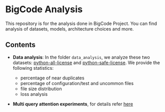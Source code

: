 
# BigCode Analysis
This repository is for the analysis done in BigCode Project. You can find analysis of datasets, models, architecture choices and more.

## Contents
* **Data analysis**: In the folder `data_analysis`, we analyze these two datasets: [python-all-license](https://huggingface.co/datasets/BigCode/github_dump_python_only_any_license_decompressed) and [python-safe-license](https://huggingface.co/datasets/BigCode/github_dump_v2_python_only_safe_licenses). We provide the following statistics:
  * percentage of near duplicates
  * percentage of configuration/test and uncommon files 
  * file size distribution
  * loss analysis

* **Multi query attention experiments**, for details refer [here](/multi_query_experiments/README.md)
